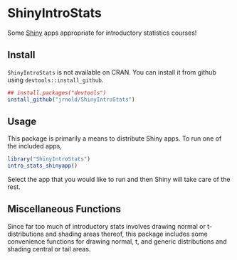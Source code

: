 # ShinyIntroStats

Some [Shiny](http://shiny.rstudio.com/) apps appropriate for introductory statistics courses!

## Install

`ShinyIntroStats` is not available on CRAN.
You can install it from github using `devtools::install_github`.

```r
## install.packages("devtools")
install_github("jrnold/ShinyIntroStats")
```

## Usage

This package is primarily a means to distribute Shiny apps. To run one of the included apps, 

```r
library("ShinyIntroStats")
intro_stats_shinyapp()
```

Select the app that you would like to run and then Shiny will take care of the rest.

## Miscellaneous Functions

Since far too much of introductory stats involves drawing normal or t-distributions and shading areas thereof, this package includes some convenience functions for drawing normal, t, and generic distributions and shading central or tail areas.

